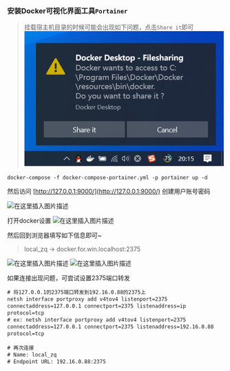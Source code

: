 ### 安装Docker可视化界面工具`Portainer`

> 挂载宿主机目录的时候可能会出现如下问题，点击`Share it`即可
> ![docker-compose-windows安装环境问题.png](images/docker-compose-windows安装环境问题.png)

```shell
docker-compose -f docker-compose-portainer.yml -p portainer up -d
```

然后访问 [http://127.0.0.1:9000/](http://127.0.0.1:9000/) 创建用户账号密码

![在这里插入图片描述](https://img-blog.csdnimg.cn/20191208150557715.png?x-oss-process=image/watermark,type_ZmFuZ3poZW5naGVpdGk,shadow_10,text_aHR0cHM6Ly96aGVuZ3FpbmcuYmxvZy5jc2RuLm5ldA==,size_16,color_FFFFFF,t_70)

打开docker设置
![在这里插入图片描述](https://img-blog.csdnimg.cn/20191208150723677.png?x-oss-process=image/watermark,type_ZmFuZ3poZW5naGVpdGk,shadow_10,text_aHR0cHM6Ly96aGVuZ3FpbmcuYmxvZy5jc2RuLm5ldA==,size_16,color_FFFFFF,t_70)

然后回到浏览器填写如下信息即可~
> local_zq ->  docker.for.win.localhost:2375

![在这里插入图片描述](https://img-blog.csdnimg.cn/20191208151003133.png?x-oss-process=image/watermark,type_ZmFuZ3poZW5naGVpdGk,shadow_10,text_aHR0cHM6Ly96aGVuZ3FpbmcuYmxvZy5jc2RuLm5ldA==,size_16,color_FFFFFF,t_70)
![在这里插入图片描述](https://img-blog.csdnimg.cn/20191208151031150.png?x-oss-process=image/watermark,type_ZmFuZ3poZW5naGVpdGk,shadow_10,text_aHR0cHM6Ly96aGVuZ3FpbmcuYmxvZy5jc2RuLm5ldA==,size_16,color_FFFFFF,t_70)

如果连接出现问题，可尝试设置2375端口转发

```
# 将127.0.0.1的2375端口转发到192.16.0.88的2375上
netsh interface portproxy add v4tov4 listenport=2375 connectaddress=127.0.0.1 connectport=2375 listenaddress=ip protocol=tcp
# ex: netsh interface portproxy add v4tov4 listenport=2375 connectaddress=127.0.0.1 connectport=2375 listenaddress=192.16.0.88 protocol=tcp

# 再次连接
# Name: local_zq
# Endpoint URL: 192.16.0.88:2375
```
